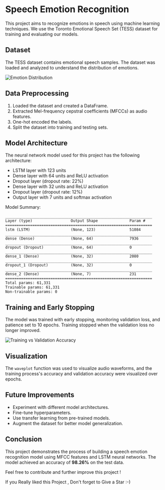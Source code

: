 # Speech Emotion Recognition

This project aims to recognize emotions in speech using machine learning techniques. We use the Toronto Emotional Speech Set (TESS) dataset for training and evaluating our models.

## Dataset

The TESS dataset contains emotional speech samples. The dataset was loaded and analyzed to understand the distribution of emotions.

![Emotion Distribution](https://drive.google.com/file/d/1rqIow3-GXCWZ8d_lwIQgw0v0woiaq4FT/view?usp=drive_link)


## Data Preprocessing

1. Loaded the dataset and created a DataFrame.
2. Extracted Mel-frequency cepstral coefficients (MFCCs) as audio features.
3. One-hot encoded the labels.
4. Split the dataset into training and testing sets.

## Model Architecture

The neural network model used for this project has the following architecture:

- LSTM layer with 123 units
- Dense layer with 64 units and ReLU activation
- Dropout layer (dropout rate: 22%)
- Dense layer with 32 units and ReLU activation
- Dropout layer (dropout rate: 12%)
- Output layer with 7 units and softmax activation

Model Summary:

```plaintext
_________________________________________________________________
Layer (type)                 Output Shape              Param #
=================================================================
lstm (LSTM)                  (None, 123)               51084
_________________________________________________________________
dense (Dense)                (None, 64)                7936
_________________________________________________________________
dropout (Dropout)            (None, 64)                0
_________________________________________________________________
dense_1 (Dense)              (None, 32)                2080
_________________________________________________________________
dropout_1 (Dropout)          (None, 32)                0
_________________________________________________________________
dense_2 (Dense)              (None, 7)                 231
=================================================================
Total params: 61,331
Trainable params: 61,331
Non-trainable params: 0
```

## Training and Early Stopping

The model was trained with early stopping, monitoring validation loss, and patience set to 10 epochs. Training stopped when the validation loss no longer improved.

![Training vs Validation Accuracy](https://drive.google.com/file/d/10jc1GQKOg75NbduB9k_py3sQkhw9306B/view?usp=sharing)

## Visualization

The `waveplot` function was used to visualize audio waveforms, and the training process's accuracy and validation accuracy were visualized over epochs.

## Future Improvements

- Experiment with different model architectures.
- Fine-tune hyperparameters.
- Use transfer learning from pre-trained models.
- Augment the dataset for better model generalization.

## Conclusion

This project demonstrates the process of building a speech emotion recognition model using MFCC features and LSTM neural networks. The model achieved an accuracy of **98.26%** on the test data.

Feel free to contribute and further improve this project !

If you Really liked this Project , Don't forget to Give a Star :-) 
